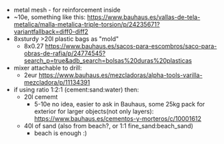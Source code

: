 * metal mesh - for reinforcement inside
 * ~10e, something like this: https://www.bauhaus.es/vallas-de-tela-metalica/malla-metalica-triple-torsion/p/24235671?variantfallback=diff0-diff2
* 8xsturdy >20l plastic bags as "mold"
  * 8x0.27 https://www.bauhaus.es/sacos-para-escombros/saco-para-obras-de-rafia/p/24774545?search_p=true&adb_search=bolsas%20duras%20plasticas
* mixer attachable to drill:
  * 2eur https://www.bauhaus.es/mezcladoras/alpha-tools-varilla-mezcladora/p/11134391
* if using ratio 1:2:1 (cement:sand:water) then:
  * 20l cememt
    * 5-10e no idea, easier to ask in Bauhaus, some 25kg pack for exterior for larger objects(not only layers): https://www.bauhaus.es/cementos-y-morteros/c/10001612
  * 40l of sand (also from beach?, or 1:1 fine_sand:beach_sand)
    * beach is enough :)
